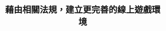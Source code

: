 ---
id: "10"
lang: zh-tw
publish: "TRUE"
description: 「國內線上遊戲相關法規建置 」連署案
selected: "FALSE"
blog_selected: "FALSE"
thumbnail: https://cm.pdis.tw/images/post/17am-0x4bNbnWo9EUgEmQhT1Ua_XUHZ4D.jpg
title: 藉由相關法規，建立更完善的線上遊戲環境
introduction:
  content: >-
    你平常會玩線上遊戲嗎？近年來，遊戲產業在台灣可說是蓬勃發展，卻也因此產生了一些相關問題，導致玩家的權益受損。因此，網友提案希望能建制國內線上遊戲的相關法規。

    此次協作會議提供了玩家與業者對話的平台，針對提案相關訴求，部分已於「消費者保護法」及「線上遊戲定型化契約應記載及不得記載事項」中有所規範，例如玩家帳號安全保障及遊戲商遊戲環境維護義務。另外，如防止遊戲商惡性關閉遊戲以及轉蛋爭議，將在日後納入研議，期望能為線上遊戲立定更完善的規範，打造讓玩家安心且公平的體驗。
color: yellow
join:
  type: 提
  title: 國內線上遊戲相關法規建置
  link: https://join.gov.tw/idea/detail/41642d74-7866-45e9-81a6-4984ffd276c0
  image: https://cm.pdis.tw/images/post/1SVA2bMUwW9KR6GFxjY2D6uCagnpjS-47.jpg
layout: post
departments:
  - 經濟部
embed:
  mind_map:
    links:
      - https://miro.com/app/live-embed/o9J_k0GpU50=/?moveToViewport=-6596,-1377,5445,4814&embedAutoplay=true
  ministry_slide:
    links:
      - https://issuu.com/pdis.tw/docs/_.pptx_f81798bbf3f7fb
  host_slide:
    links:
      - "-"
  live:
    links:
      - "-"
  transcript:
    links:
      - https://sayit.pdis.nat.gov.tw/2017-06-16-%E9%96%8B%E6%94%BE%E6%94%BF%E5%BA%9C%E8%81%AF%E7%B5%A1%E4%BA%BA%E7%AC%AC%E5%8D%81%E6%AC%A1%E5%8D%94%E4%BD%9C%E6%9C%83%E8%AD%B0
---